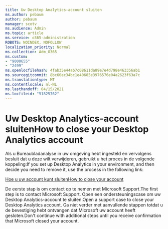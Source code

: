 ```yaml
---
title: Uw Desktop Analytics-account sluiten
ms.author: pebaum
author: pebaum
manager: scotv
ms.audience: Admin
ms.topic: article
ms.service: o365-administration
ROBOTS: NOINDEX, NOFOLLOW
localization_priority: Normal
ms.collection: Adm_O365
ms.custom:
- "9000655"
- "2499"
ms.openlocfilehash: 4fab35e44ab7c08611da89e7e4d798e463356ab1
ms.sourcegitcommit: 8bc60ec34bc1e40685e3976576e04a2623f63a7c
ms.translationtype: MT
ms.contentlocale: nl-NL
ms.lasthandoff: 04/15/2021
ms.locfileid: "51825762"
---
```

# <a name="how-to-close-your-desktop-analytics-account"></a><span data-ttu-id="6305b-102">Uw Desktop Analytics-account sluiten</span><span class="sxs-lookup"><span data-stu-id="6305b-102">How to close your Desktop Analytics account</span></span>

<span data-ttu-id="6305b-103">Als u Bureaubladanalyse in uw omgeving hebt ingesteld en vervolgens besluit dat u deze wilt verwijderen, gebruikt u het proces in de volgende koppeling:</span><span class="sxs-lookup"><span data-stu-id="6305b-103">If you set up Desktop Analytics in your environment, and then decide you need to remove it, use the process in the following link:</span></span>

[<span data-ttu-id="6305b-104">Hoe u uw account kunt sluiten</span><span class="sxs-lookup"><span data-stu-id="6305b-104">How to close your account</span></span>](https://docs.microsoft.com/configmgr/desktop-analytics/account-close)

<span data-ttu-id="6305b-105">De eerste stap is om contact op te nemen met Microsoft Support.</span><span class="sxs-lookup"><span data-stu-id="6305b-105">The first step is to contact Microsoft Support.</span></span> <span data-ttu-id="6305b-106">Open een ondersteuningscase om uw Desktop Analytics-account te sluiten.</span><span class="sxs-lookup"><span data-stu-id="6305b-106">Open a support case to close your Desktop Analytics account.</span></span> <span data-ttu-id="6305b-107">Ga niet verder met aanvullende stappen totdat u de bevestiging hebt ontvangen dat Microsoft uw account heeft gesloten.</span><span class="sxs-lookup"><span data-stu-id="6305b-107">Don't continue with additional steps until you receive confirmation that Microsoft closed your account.</span></span>